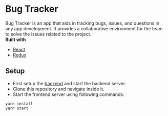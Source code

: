 # Bug Tracker
Bug Tracker is an app that aids in tracking bugs, issues, and questions in any app development. It provides a collaborative environment for the team to solve the issues related to the project.  
<b>Built with</b>
- [React](https://reactjs.org/)
- [Redux](https://redux.js.org/)
## Setup
- First setup the [backend](https://github.com/kmrinal19/bug_tracker) and start the backend server.
- Clone this repository and navigate inside it.
- Start the frontend server using following commands:
```
yarn install
yarn start
```
